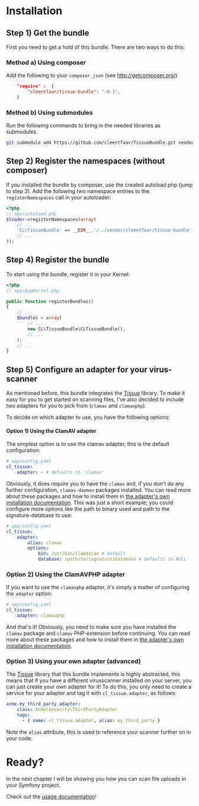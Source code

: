 # Installation

## Step 1) Get the bundle

First you need to get a hold of this bundle. There are two ways to do this:

### Method a) Using composer

Add the following to your ``composer.json`` (see http://getcomposer.org/)

```json
    "require" :  {
        "cleentfaar/tissue-bundle": "~0.1",
    }
```

### Method b) Using submodules

Run the following commands to bring in the needed libraries as submodules.

```bash
git submodule add https://github.com/cleentfaar/TissueBundle.git vendor/bundles/CL/TissueBundle
```



## Step 2) Register the namespaces (without composer)

If you installed the bundle by composer, use the created autoload.php  (jump to step 3).
Add the following two namespace entries to the `registerNamespaces` call in your autoloader:

``` php
<?php
// app/autoload.php
$loader->registerNamespaces(array(
    // ...
    'CL\TissueBundle' => __DIR__.'/../vendor/cleentfaar/tissue-bundle',
    // ...
));
```


## Step 4) Register the bundle

To start using the bundle, register it in your Kernel:

``` php
<?php
// app/AppKernel.php

public function registerBundles()
{
    // ...
    $bundles = array(
        // ...
        new CL\TissueBundle\CLTissueBundle(),
        // ...
    );
    // ...
}
```


## Step 5) Configure an adapter for your virus-scanner

As mentioned before, this bundle integrates the [Tissue](https://github.com/cleentfaar/tissue) library. To make it easy
for you to get started on scanning files, I've also decided to include two adapters for you to pick from (`clamav` and `clamavphp`).

To decide on which adapter to use, you have the following options:

#### Option 1) Using the ClamAV adapter
The simplest option is to use the clamav adapter, this is the default configuration:
```yaml
# app/config.yaml
cl_tissue:
    adapter: ~ # defaults to 'clamav'
```
Obviously, it does require you to have the `clamav` and, if you don't do any further configuration, `clamav-daemon`
packages installed. You can read more about these packages and how to install them in [the adapter's own installation documentation](https://github.com/cleentfaar/tissue-clamav-adapter/Resources/doc/installation.md).
This was just a short example; you could configure more options like the path to binary used and path to the signature-database to use:
```yaml
# app/config.yaml
cl_tissue:
    adapter:
        alias: clamav
        options:
            bin: /usr/bin/clamdscan # default
            database: /path/to/signature/database # defaults to NULL
```

### Option 2) Using the ClamAVPHP adapter
If you want to use the `clamavphp` adapter, it's simply a matter of configuring the `adapter` option:
```yaml
# app/config.yaml
cl_tissue:
    adapter: clamavphp
```
And that's it! Obviously, you need to make sure you have installed the `clamav` package and `clamav` PHP-extension before
continuing. You can read more about these packages and how to install them in [the adapter's own installation documentation](https://github.com/cleentfaar/tissue-clamavphp-adapter/Resources/doc/installation.md).

### Option 3) Using your own adapter (advanced)
The [Tissue](https://github.com/cleentfaar/tissue) library that this bundle implements is highly abstracted, this means
that if you have a different virusscanner installed on your server, you can just create your own adapter for it!
To do this, you only need to create a service for your adapter and tag it with `cl_tissue.adapter`, as follows:
```yaml
acme.my_third_party_adapter:
    class: Acme\Security\ThirdPartyAdapter
    tags:
      - { name: cl_tissue.adapter, alias: my_third_party }
```
Note the `alias` attribute, this is used to reference your scanner further on in your code.


# Ready?

In the next chapter I will be showing you how you can scan file uploads in your Symfony project.

Check out the [usage documentation](usage.md)!
